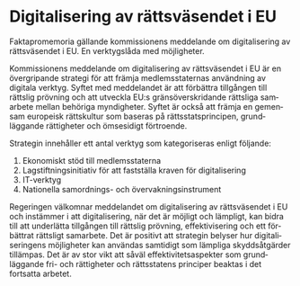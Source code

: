 # Digitalisering av rättsväsendet i EU

Faktapromemoria gällande kom­missionens med­delande om digitali­sering av rätts­väsendet i EU. En verktygs­låda med möjligheter.

Kommissionens med­delande om digitali­sering av rätts­väsendet i EU är en över­gripande strategi för att främja medlems­staternas använd­ning av digitala verktyg. Syftet med med­delandet är att förbättra till­gången till rättslig prövning och att utveckla EU:s gräns­över­skridande rätts­liga sam­arbete mellan behöriga myndig­heter. Syftet är också att främja en gemen­sam europeisk rätts­kultur som baseras på rätts­stats­principen, grund­läggande rättig­heter och ömse­sidigt förtroende.

Strategin inne­håller ett antal verktyg som kategori­seras enligt följande:

1. Ekonomiskt stöd till medlems­staterna
2. Lag­stiftnings­initiativ för att fast­ställa kraven för digitali­sering
3. IT\-verktyg
4. Nationella samordnings\- och övervaknings­instrument

Regeringen välkomnar med­delandet om digitali­sering av rätts­väsendet i EU och instäm­mer i att digitali­sering, när det är möjligt och lämpligt, kan bidra till att under­lätta till­gången till rättslig prövning, effektivi­sering och ett för­bättrat rättsligt sam­arbete. Det är positivt att strategin belyser hur digitali­seringens möjlig­heter kan användas samtidigt som lämpliga skydds­åtgärder tillämpas. Det är av stor vikt att såväl effektivitets­aspekter som grund­läggande fri\- och rättigheter och rätts­statens principer beaktas i det fortsatta arbetet.
